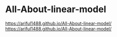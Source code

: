 # All-About-linear-model
https://ariful1488.github.io/All-About-linear-model/
https://ariful1488.github.io/All-About-linear-model/
